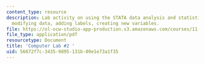 ```yaml
---
content_type: resource
description: Lab activity on using the STATA data analysis and statistical software,
  modifying data, adding labels, creating new variables.
file: https://ol-ocw-studio-app-production.s3.amazonaws.com/courses/11-220-quantitative-reasoning-statistical-methods-for-planners-i-spring-2009/56672f7c34359895131b09e1e73a1f35_MIT11_220s09_Lab2_Mar6.pdf
file_type: application/pdf
resourcetype: Document
title: 'Computer Lab #2 '
uid: 56672f7c-3435-9895-131b-09e1e73a1f35
---
```

